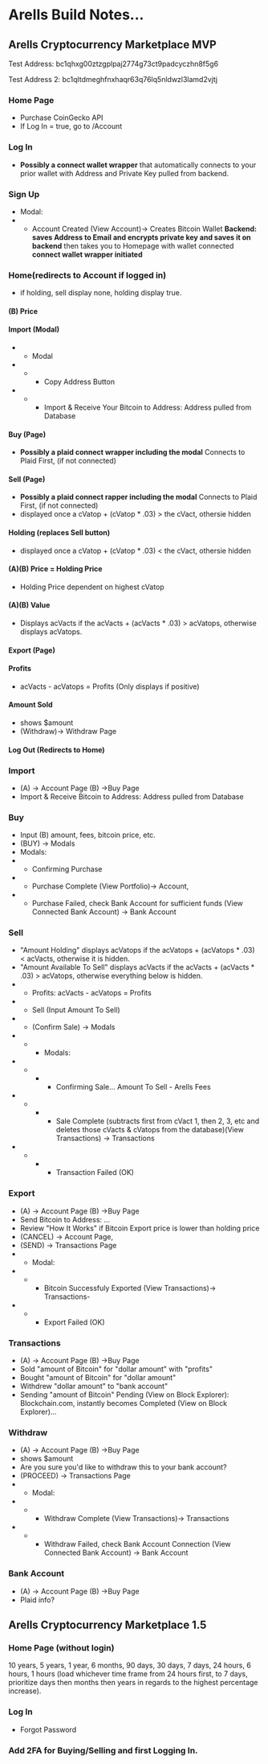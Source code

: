 # Arells Build Notes...

## Arells Cryptocurrency Marketplace MVP

Test Address: bc1qhxg00ztzgplpaj2774g73ct9padcyczhn8f5g6

Test Address 2: bc1qltdmeghfnxhaqr63q76lq5nldwzl3lamd2vjtj

### Home Page
- Purchase CoinGecko API
- If Log In = true, go to /Account

### Log In
- **Possibly a connect wallet wrapper** that automatically connects to your prior wallet with Address and Private Key pulled from backend.

### Sign Up
- Modal:
- - Account Created (View Account)-> Creates Bitcoin Wallet **Backend: saves Address to Email and encrypts private key and saves it on backend** then takes you to Homepage with wallet connected **connect wallet wrapper initiated**

### Home(redirects to Account if logged in)
- if holding, sell display none, holding display true.

 #### (B) Price

 #### Import (Modal)
 - - Modal
 - - - Copy Address Button 
 - - - Import & Receive Your Bitcoin to Address: Address pulled from Database

 #### Buy (Page)
 - **Possibly a plaid connect wrapper including the modal** Connects to Plaid First, (if not connected)

 #### Sell (Page)
 - **Possibly a plaid connect rapper including the modal** Connects to Plaid First, (if not connected)
 - displayed once a cVatop + (cVatop * .03) > the cVact, othersie hidden

 #### Holding (replaces Sell button)
 - displayed once a cVatop + (cVatop * .03) < the cVact, othersie hidden

 #### (A)(B) Price = Holding Price
 - Holding Price dependent on highest cVatop

 #### (A)(B) Value
 - Displays acVacts if the acVacts + (acVacts * .03) > acVatops, otherwise displays acVatops.

 #### Export (Page)

 #### Profits
 - acVacts - acVatops = Profits (Only displays if positive)

 #### Amount Sold
 - shows $amount
 - (Withdraw)-> Withdraw Page

 #### Log Out (Redirects to Home)

### Import
- (A) -> Account Page (B) ->Buy Page
- Import & Receive Bitcoin to Address: Address pulled from Database

### Buy
- Input (B) amount, fees, bitcoin price, etc.
- (BUY) -> Modals
- Modals: 
- - Confirming Purchase
- - Purchase Complete (View Portfolio)-> Account, 
- - Purchase Failed, check Bank Account for sufficient funds (View Connected Bank Account) -> Bank Account

### Sell
- "Amount Holding" displays acVatops if the acVatops + (acVatops * .03) < acVacts, otherwise it is hidden.
- "Amount Available To Sell" displays acVacts if the acVacts + (acVacts * .03) > acVatops, otherwise everything below is hidden.
- - Profits: acVacts - acVatops = Profits
- - Sell (Input Amount To Sell)
- - (Confirm Sale) -> Modals
- - - Modals: 
- - - - Confirming Sale... Amount To Sell - Arells Fees
- - - - Sale Complete (subtracts first from cVact 1, then 2, 3, etc and deletes those cVacts & cVatops from the database)(View Transactions) -> Transactions
- - - - Transaction Failed (OK)

### Export
- (A) -> Account Page (B) ->Buy Page
- Send Bitcoin to Address: ...
- Review "How It Works" if Bitcoin Export price is lower than holding price
- (CANCEL) -> Account Page, 
- (SEND) -> Transactions Page
- - Modal:
- - - Bitcoin Successfuly Exported (View Transactions)-> Transactions-
- - - Export Failed (OK)

### Transactions
- (A) -> Account Page (B) ->Buy Page
- Sold "amount of Bitcoin" for "dollar amount" with "profits"
- Bought "amount of Bitcoin" for "dollar amount"
- Withdrew "dollar amount" to "bank account"
- Sending "amount of Bitcoin" Pending (View on Block Explorer): Blockchain.com, instantly becomes Completed (View on Block Explorer)...

### Withdraw
- (A) -> Account Page (B) ->Buy Page
- shows $amount
- Are you sure you'd like to withdraw this to your bank account?
- (PROCEED) -> Transactions Page
- - Modal:
- - - Withdraw Complete (View Transactions)-> Transactions
- - - Withdraw Failed, check Bank Account Connection (View Connected Bank Account) -> Bank Account

### Bank Account
- (A) -> Account Page (B) ->Buy Page
- Plaid info?

## Arells Cryptocurrency Marketplace 1.5

### Home Page (without login)
10 years, 5 years, 1 year, 6 months, 90 days, 30 days, 7 days, 24 hours, 6 hours, 1 hours (load whichever time frame from 24 hours first, to 7 days, prioritize days then months then years in regards to the highest percentage increase).

### Log In
- Forgot Password 

### Add 2FA for Buying/Selling and first Logging In.
